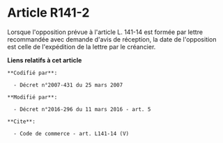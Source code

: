 # Article R141-2

Lorsque l'opposition prévue à l'article L. 141-14 est formée par lettre recommandée avec demande d'avis de réception, la date
de l'opposition est celle de l'expédition de la lettre par le créancier.

**Liens relatifs à cet article**

	**Codifié par**:

	  - Décret n°2007-431 du 25 mars 2007

	**Modifié par**:

	  - Décret n°2016-296 du 11 mars 2016 - art. 5

	**Cite**:

	  - Code de commerce - art. L141-14 (V)
